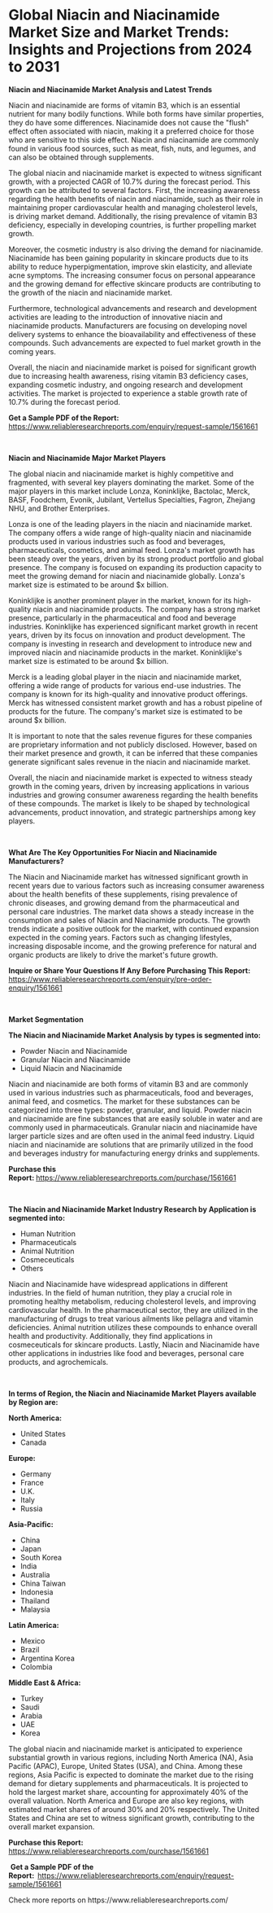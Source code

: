 <p><h1>Global Niacin and Niacinamide Market Size and Market Trends: Insights and Projections from 2024 to 2031</h1></p><p><strong>Niacin and Niacinamide Market Analysis and Latest Trends</strong></p>
<p><p>Niacin and niacinamide are forms of vitamin B3, which is an essential nutrient for many bodily functions. While both forms have similar properties, they do have some differences. Niacinamide does not cause the "flush" effect often associated with niacin, making it a preferred choice for those who are sensitive to this side effect. Niacin and niacinamide are commonly found in various food sources, such as meat, fish, nuts, and legumes, and can also be obtained through supplements.</p><p>The global niacin and niacinamide market is expected to witness significant growth, with a projected CAGR of 10.7% during the forecast period. This growth can be attributed to several factors. First, the increasing awareness regarding the health benefits of niacin and niacinamide, such as their role in maintaining proper cardiovascular health and managing cholesterol levels, is driving market demand. Additionally, the rising prevalence of vitamin B3 deficiency, especially in developing countries, is further propelling market growth.</p><p>Moreover, the cosmetic industry is also driving the demand for niacinamide. Niacinamide has been gaining popularity in skincare products due to its ability to reduce hyperpigmentation, improve skin elasticity, and alleviate acne symptoms. The increasing consumer focus on personal appearance and the growing demand for effective skincare products are contributing to the growth of the niacin and niacinamide market.</p><p>Furthermore, technological advancements and research and development activities are leading to the introduction of innovative niacin and niacinamide products. Manufacturers are focusing on developing novel delivery systems to enhance the bioavailability and effectiveness of these compounds. Such advancements are expected to fuel market growth in the coming years.</p><p>Overall, the niacin and niacinamide market is poised for significant growth due to increasing health awareness, rising vitamin B3 deficiency cases, expanding cosmetic industry, and ongoing research and development activities. The market is projected to experience a stable growth rate of 10.7% during the forecast period.</p></p>
<p><strong>Get a Sample PDF of the Report:&nbsp;</strong> <a href="https://www.reliableresearchreports.com/enquiry/request-sample/1561661">https://www.reliableresearchreports.com/enquiry/request-sample/1561661</a></p>
<p>&nbsp;</p>
<p><strong>Niacin and Niacinamide Major Market Players</strong></p>
<p><p>The global niacin and niacinamide market is highly competitive and fragmented, with several key players dominating the market. Some of the major players in this market include Lonza, Koninklijke, Bactolac, Merck, BASF, Foodchem, Evonik, Jubilant, Vertellus Specialties, Fagron, Zhejiang NHU, and Brother Enterprises. </p><p>Lonza is one of the leading players in the niacin and niacinamide market. The company offers a wide range of high-quality niacin and niacinamide products used in various industries such as food and beverages, pharmaceuticals, cosmetics, and animal feed. Lonza's market growth has been steady over the years, driven by its strong product portfolio and global presence. The company is focused on expanding its production capacity to meet the growing demand for niacin and niacinamide globally. Lonza's market size is estimated to be around $x billion.</p><p>Koninklijke is another prominent player in the market, known for its high-quality niacin and niacinamide products. The company has a strong market presence, particularly in the pharmaceutical and food and beverage industries. Koninklijke has experienced significant market growth in recent years, driven by its focus on innovation and product development. The company is investing in research and development to introduce new and improved niacin and niacinamide products in the market. Koninklijke's market size is estimated to be around $x billion.</p><p>Merck is a leading global player in the niacin and niacinamide market, offering a wide range of products for various end-use industries. The company is known for its high-quality and innovative product offerings. Merck has witnessed consistent market growth and has a robust pipeline of products for the future. The company's market size is estimated to be around $x billion.</p><p>It is important to note that the sales revenue figures for these companies are proprietary information and not publicly disclosed. However, based on their market presence and growth, it can be inferred that these companies generate significant sales revenue in the niacin and niacinamide market.</p><p>Overall, the niacin and niacinamide market is expected to witness steady growth in the coming years, driven by increasing applications in various industries and growing consumer awareness regarding the health benefits of these compounds. The market is likely to be shaped by technological advancements, product innovation, and strategic partnerships among key players.</p></p>
<p>&nbsp;</p>
<p><strong>What Are The Key Opportunities For Niacin and Niacinamide Manufacturers?</strong></p>
<p><p>The Niacin and Niacinamide market has witnessed significant growth in recent years due to various factors such as increasing consumer awareness about the health benefits of these supplements, rising prevalence of chronic diseases, and growing demand from the pharmaceutical and personal care industries. The market data shows a steady increase in the consumption and sales of Niacin and Niacinamide products. The growth trends indicate a positive outlook for the market, with continued expansion expected in the coming years. Factors such as changing lifestyles, increasing disposable income, and the growing preference for natural and organic products are likely to drive the market's future growth.</p></p>
<p><strong>Inquire or Share Your Questions If Any Before Purchasing This Report:</strong> <a href="https://www.reliableresearchreports.com/enquiry/pre-order-enquiry/1561661">https://www.reliableresearchreports.com/enquiry/pre-order-enquiry/1561661</a></p>
<p>&nbsp;</p>
<p><strong>Market Segmentation</strong></p>
<p><strong>The Niacin and Niacinamide Market Analysis by types is segmented into:</strong></p>
<p><ul><li>Powder Niacin and Niacinamide</li><li>Granular Niacin and Niacinamide</li><li>Liquid Niacin and Niacinamide</li></ul></p>
<p><p>Niacin and niacinamide are both forms of vitamin B3 and are commonly used in various industries such as pharmaceuticals, food and beverages, animal feed, and cosmetics. The market for these substances can be categorized into three types: powder, granular, and liquid. Powder niacin and niacinamide are fine substances that are easily soluble in water and are commonly used in pharmaceuticals. Granular niacin and niacinamide have larger particle sizes and are often used in the animal feed industry. Liquid niacin and niacinamide are solutions that are primarily utilized in the food and beverages industry for manufacturing energy drinks and supplements.</p></p>
<p><strong>Purchase this Report:&nbsp;</strong><a href="https://www.reliableresearchreports.com/purchase/1561661">https://www.reliableresearchreports.com/purchase/1561661</a></p>
<p>&nbsp;</p>
<p><strong>The Niacin and Niacinamide Market Industry Research by Application is segmented into:</strong></p>
<p><ul><li>Human Nutrition</li><li>Pharmaceuticals</li><li>Animal Nutrition</li><li>Cosmeceuticals</li><li>Others</li></ul></p>
<p><p>Niacin and Niacinamide have widespread applications in different industries. In the field of human nutrition, they play a crucial role in promoting healthy metabolism, reducing cholesterol levels, and improving cardiovascular health. In the pharmaceutical sector, they are utilized in the manufacturing of drugs to treat various ailments like pellagra and vitamin deficiencies. Animal nutrition utilizes these compounds to enhance overall health and productivity. Additionally, they find applications in cosmeceuticals for skincare products. Lastly, Niacin and Niacinamide have other applications in industries like food and beverages, personal care products, and agrochemicals.</p></p>
<p>&nbsp;</p>
<p><strong>In terms of Region, the Niacin and Niacinamide Market Players available by Region are:</strong></p>
<p>
    <p> <strong> North America: </strong>
        <ul>
            <li>United States</li>
            <li>Canada</li>
        </ul>
        </p> 
    <p> <strong> Europe: </strong>
        <ul>
            <li>Germany</li>
            <li>France</li>
            <li>U.K.</li>
            <li>Italy</li>
            <li>Russia</li>
        </ul>
        </p> 
    <p> <strong> Asia-Pacific: </strong>
        <ul>
            <li>China</li>
            <li>Japan</li>
            <li>South Korea</li>
            <li>India</li>
            <li>Australia</li>
            <li>China Taiwan</li>
            <li>Indonesia</li>
            <li>Thailand</li>
            <li>Malaysia</li>
        </ul>
        </p> 
    <p> <strong> Latin America: </strong>
        <ul>
            <li>Mexico</li>
            <li>Brazil</li>
            <li>Argentina Korea</li>
            <li>Colombia</li>
        </ul>
        </p> 
    <p> <strong> Middle East & Africa: </strong>
        <ul>
            <li>Turkey</li>
            <li>Saudi</li>
            <li>Arabia</li>
            <li>UAE</li>
            <li>Korea</li>
        </ul>
    </p>
    </p>
<p><p>The global niacin and niacinamide market is anticipated to experience substantial growth in various regions, including North America (NA), Asia Pacific (APAC), Europe, United States (USA), and China. Among these regions, Asia Pacific is expected to dominate the market due to the rising demand for dietary supplements and pharmaceuticals. It is projected to hold the largest market share, accounting for approximately 40% of the overall valuation. North America and Europe are also key regions, with estimated market shares of around 30% and 20% respectively. The United States and China are set to witness significant growth, contributing to the overall market expansion.</p></p>
<p><strong>Purchase this Report: </strong><a href="https://www.reliableresearchreports.com/purchase/1561661">https://www.reliableresearchreports.com/purchase/1561661</a></p>
<p>&nbsp;<strong>Get a Sample PDF of the Report:&nbsp;&nbsp;</strong><a href="https://www.reliableresearchreports.com/enquiry/request-sample/1561661">https://www.reliableresearchreports.com/enquiry/request-sample/1561661</a></p>
<p><strong></strong></p>
<p>Check more reports on https://www.reliableresearchreports.com/</p>